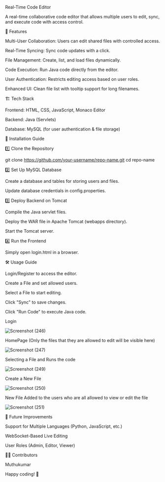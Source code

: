 Real-Time Code Editor

A real-time collaborative code editor that allows multiple users to edit, sync, and execute code with access control.

🚀 Features

Multi-User Collaboration: Users can edit shared files with controlled access.

Real-Time Syncing: Sync code updates with a click.

File Management: Create, list, and load files dynamically.

Code Execution: Run Java code directly from the editor.

User Authentication: Restricts editing access based on user roles.

Enhanced UI: Clean file list with tooltip support for long filenames.

🏗️ Tech Stack

Frontend: HTML, CSS, JavaScript, Monaco Editor

Backend: Java (Servlets)

Database: MySQL (for user authentication & file storage)

📜 Installation Guide

1️⃣ Clone the Repository

git clone https://github.com/your-username/repo-name.git
cd repo-name

2️⃣ Set Up MySQL Database

Create a database and tables for storing users and files.

Update database credentials in config.properties.

3️⃣ Deploy Backend on Tomcat

Compile the Java servlet files.

Deploy the WAR file in Apache Tomcat (webapps directory).

Start the Tomcat server.

4️⃣ Run the Frontend

Simply open login.html in a browser.

🛠️ Usage Guide

Login/Register to access the editor.

Create a File and set allowed users.

Select a File to start editing.

Click "Sync" to save changes.

Click "Run Code" to execute Java code.

Login

![Screenshot (246)](https://github.com/user-attachments/assets/7226e6ae-532d-43c4-9846-340a52644900)

HomePage (Only the files that they are allowed to edit will be visible here)

![Screenshot (247)](https://github.com/user-attachments/assets/72d0278a-2006-4f1d-a4f0-a36c6af2a126)

Selecting a File and Runs the code

![Screenshot (249)](https://github.com/user-attachments/assets/077e7964-16bb-443e-b1e1-d17485af1508)

Create a New File

![Screenshot (250)](https://github.com/user-attachments/assets/c6f48915-d88e-4917-b79b-73404df2eaee)

New File Added to the users who are all allowed to view or edit the file

![Screenshot (251)](https://github.com/user-attachments/assets/ec2b5c55-845d-463d-89b3-45944022748f)


📌 Future Improvements

Support for Multiple Languages (Python, JavaScript, etc.)

WebSocket-Based Live Editing

User Roles (Admin, Editor, Viewer)

👨‍💻 Contributors

Muthukumar

Happy coding! 🚀

